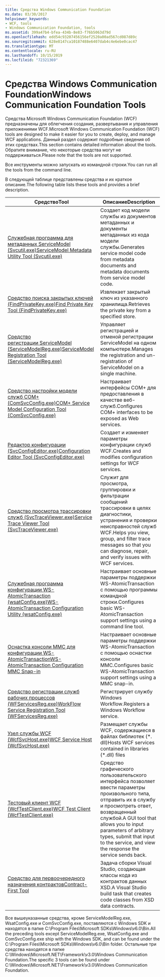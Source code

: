 ```yaml
---
title: Средства Windows Communication Foundation
ms.date: 03/30/2017
helpviewer_keywords:
- WCF, tools
- Windows Communication Foundation, tools
ms.assetid: 399a47b4-bfea-434b-8e83-f76b5063d79d
ms.openlocfilehash: edd54c93207456156ef2520a00ad567cd087d89c
ms.sourcegitcommit: 628e8147ca10187488e6407dab4c4e6ebe0cac47
ms.translationtype: MT
ms.contentlocale: ru-RU
ms.lasthandoff: 10/15/2019
ms.locfileid: "72321369"
---
```

# <a name="windows-communication-foundation-tools"></a><span data-ttu-id="002c8-102">Средства Windows Communication Foundation</span><span class="sxs-lookup"><span data-stu-id="002c8-102">Windows Communication Foundation Tools</span></span>
<span data-ttu-id="002c8-103">Средства Microsoft Windows Communication Foundation (WCF) предназначены для облегчения создания, развертывания и управления приложениями WCF.</span><span class="sxs-lookup"><span data-stu-id="002c8-103">Microsoft Windows Communication Foundation (WCF) tools are designed to make it easier for you to create, deploy, and manage WCF applications.</span></span> <span data-ttu-id="002c8-104">Данный раздел содержит подробные сведения об этих средствах.</span><span class="sxs-lookup"><span data-stu-id="002c8-104">This section contains detailed information about the tools.</span></span> <span data-ttu-id="002c8-105">Обратите внимание, что некоторые средства могут не поддерживаться.</span><span class="sxs-lookup"><span data-stu-id="002c8-105">Please note that the tools are not supported.</span></span>  
  
 <span data-ttu-id="002c8-106">Все инструменты можно запускать из командной строки.</span><span class="sxs-lookup"><span data-stu-id="002c8-106">You can run all the tools from the command line.</span></span>  
  
 <span data-ttu-id="002c8-107">В следующей таблице представлены средства и их краткое описание.</span><span class="sxs-lookup"><span data-stu-id="002c8-107">The following table lists these tools and provides a brief description.</span></span>  
  
|<span data-ttu-id="002c8-108">Средство</span><span class="sxs-lookup"><span data-stu-id="002c8-108">Tool</span></span>|<span data-ttu-id="002c8-109">Описание</span><span class="sxs-lookup"><span data-stu-id="002c8-109">Description</span></span>|  
|----------|-----------------|  
|[<span data-ttu-id="002c8-110">Служебная программа для метаданных ServiceModel (Svcutil.exe)</span><span class="sxs-lookup"><span data-stu-id="002c8-110">ServiceModel Metadata Utility Tool (Svcutil.exe)</span></span>](servicemodel-metadata-utility-tool-svcutil-exe.md)|<span data-ttu-id="002c8-111">Создает код модели службы из документов метаданных и документы метаданных из кода модели службы.</span><span class="sxs-lookup"><span data-stu-id="002c8-111">Generates service model code from metadata documents and metadata documents from service model code.</span></span>|  
|[<span data-ttu-id="002c8-112">Средство поиска закрытых ключей (FindPrivateKey.exe)</span><span class="sxs-lookup"><span data-stu-id="002c8-112">Find Private Key Tool (FindPrivateKey.exe)</span></span>](find-private-key-tool-findprivatekey-exe.md)|<span data-ttu-id="002c8-113">Извлекает закрытый ключ из указанного хранилища.</span><span class="sxs-lookup"><span data-stu-id="002c8-113">Retrieves the private key from a specified store.</span></span>|  
|[<span data-ttu-id="002c8-114">Средство регистрации ServiceModel (ServiceModelReg.exe)</span><span class="sxs-lookup"><span data-stu-id="002c8-114">ServiceModel Registration Tool (ServiceModelReg.exe)</span></span>](servicemodelreg-exe.md)|<span data-ttu-id="002c8-115">Управляет регистрацией и отменой регистрации ServiceModel на одном компьютере.</span><span class="sxs-lookup"><span data-stu-id="002c8-115">Manages the registration and un-registration of ServiceModel on a single machine.</span></span>|  
|[<span data-ttu-id="002c8-116">Средство настройки модели служб COM+ (ComSvcConfig.exe)</span><span class="sxs-lookup"><span data-stu-id="002c8-116">COM+ Service Model Configuration Tool (ComSvcConfig.exe)</span></span>](com-service-model-configuration-tool-comsvcconfig-exe.md)|<span data-ttu-id="002c8-117">Настраивает интерфейсы COM+ для предоставления в качестве веб-служб.</span><span class="sxs-lookup"><span data-stu-id="002c8-117">Configures COM+ interfaces to be exposed as Web services.</span></span>|  
|[<span data-ttu-id="002c8-118">Редактор конфигурации (SvcConfigEditor.exe)</span><span class="sxs-lookup"><span data-stu-id="002c8-118">Configuration Editor Tool (SvcConfigEditor.exe)</span></span>](configuration-editor-tool-svcconfigeditor-exe.md)|<span data-ttu-id="002c8-119">Создает и изменяет параметры конфигурации служб WCF.</span><span class="sxs-lookup"><span data-stu-id="002c8-119">Creates and modifies configuration settings for WCF services.</span></span>|  
|[<span data-ttu-id="002c8-120">Средство просмотра трассировки служб (SvcTraceViewer.exe)</span><span class="sxs-lookup"><span data-stu-id="002c8-120">Service Trace Viewer Tool (SvcTraceViewer.exe)</span></span>](service-trace-viewer-tool-svctraceviewer-exe.md)|<span data-ttu-id="002c8-121">Служит для просмотра, группировки и фильтрации сообщений трассировки в целях диагностики, устранения и проверки неисправностей служб WCF.</span><span class="sxs-lookup"><span data-stu-id="002c8-121">Helps you view, group, and filter trace messages so that you can diagnose, repair, and verify issues with WCF services.</span></span>|  
|[<span data-ttu-id="002c8-122">Служебная программа конфигурации WS-AtomicTransaction (wsatConfig.exe)</span><span class="sxs-lookup"><span data-stu-id="002c8-122">WS-AtomicTransaction Configuration Utility (wsatConfig.exe)</span></span>](ws-atomictransaction-configuration-utility-wsatconfig-exe.md)|<span data-ttu-id="002c8-123">Настраивает основные параметры поддержки WS-AtomicTransaction с помощью программы командной строки.</span><span class="sxs-lookup"><span data-stu-id="002c8-123">Configures basic WS-AtomicTransaction support settings using a command line tool.</span></span>|  
|[<span data-ttu-id="002c8-124">Оснастка консоли MMC для конфигурации WS-AtomicTransaction</span><span class="sxs-lookup"><span data-stu-id="002c8-124">WS-AtomicTransaction Configuration MMC Snap-in</span></span>](ws-atomictransaction-configuration-mmc-snap-in.md)|<span data-ttu-id="002c8-125">Настраивает основные параметры поддержки WS-AtomicTransaction с помощью оснастки консоли MMC.</span><span class="sxs-lookup"><span data-stu-id="002c8-125">Configures basic WS-AtomicTransaction support settings using a MMC snap-in.</span></span>|  
|[<span data-ttu-id="002c8-126">Средство регистрации служб рабочих процессов (WFServicesReg.exe)</span><span class="sxs-lookup"><span data-stu-id="002c8-126">WorkFlow Service Registration Tool (WFServicesReg.exe)</span></span>](workflow-service-registration-tool-wfservicesreg-exe.md)|<span data-ttu-id="002c8-127">Регистрирует службу Windows Workflow.</span><span class="sxs-lookup"><span data-stu-id="002c8-127">Registers a Windows Workflow service.</span></span>|  
|[<span data-ttu-id="002c8-128">Узел службы WCF (WcfSvcHost.exe)</span><span class="sxs-lookup"><span data-stu-id="002c8-128">WCF Service Host (WcfSvcHost.exe)</span></span>](wcf-service-host-wcfsvchost-exe.md)|<span data-ttu-id="002c8-129">Размещает службы WCF, содержащиеся в файлах библиотек (\*. dll)</span><span class="sxs-lookup"><span data-stu-id="002c8-129">Hosts WCF services contained in libraries (\*.dll) files</span></span>|  
|[<span data-ttu-id="002c8-130">Тестовый клиент WCF (WcfTestClient.exe)</span><span class="sxs-lookup"><span data-stu-id="002c8-130">WCF Test Client (WcfTestClient.exe)</span></span>](wcf-test-client-wcftestclient-exe.md)|<span data-ttu-id="002c8-131">Средство графического пользовательского интерфейса позволяет ввести параметры произвольного типа, отправить их в службу и просмотреть ответ, возвращенный службой.</span><span class="sxs-lookup"><span data-stu-id="002c8-131">A GUI tool that allows you to input parameters of arbitrary types, submit that input to the service, and view the response the service sends back.</span></span>|  
|[<span data-ttu-id="002c8-132">Средство для первоочередного назначения контрактов</span><span class="sxs-lookup"><span data-stu-id="002c8-132">Contract-First Tool</span></span>](contract-first-tool.md)|<span data-ttu-id="002c8-133">Задача сборки Visual Studio, создающая классы кода из контрактов данных XSD.</span><span class="sxs-lookup"><span data-stu-id="002c8-133">A Visual Studio build task that creates code classes from XSD data contracts.</span></span>|  
  
 <span data-ttu-id="002c8-134">Все вышеуказанные средства, кроме ServiceModelReg.exe, WsatConfig.exe и ComSvcConfig.exe, поставляются с Windows SDK и находятся в папке C:\Program Files\Microsoft SDKs\Windows\v6.0\Bin.</span><span class="sxs-lookup"><span data-stu-id="002c8-134">All the preceding tools except ServiceModelReg.exe, WsatConfig.exe and ComSvcConfig.exe ship with the Windows SDK, and can be found under the C:\Program Files\Microsoft SDKs\Windows\v6.0\Bin folder.</span></span>  <span data-ttu-id="002c8-135">Остальные три средства находятся в папке C:\Windows\Microsoft.NET\Framework\v3.0\Windows Communication Foundation.</span><span class="sxs-lookup"><span data-stu-id="002c8-135">The specific 3 tools can be found under C:\Windows\Microsoft.NET\Framework\v3.0\Windows Communication Foundation.</span></span>
